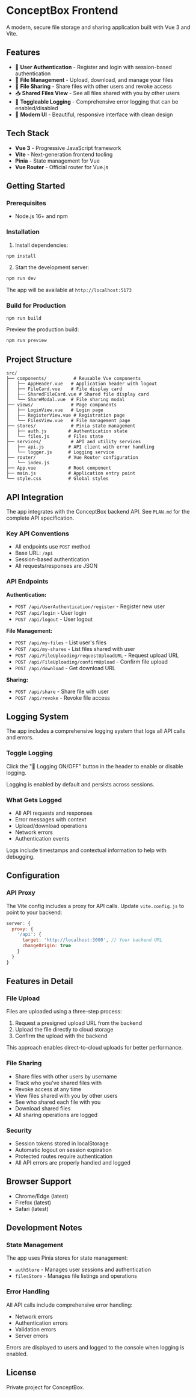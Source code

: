 # ConceptBox Frontend

A modern, secure file storage and sharing application built with Vue 3 and Vite.

## Features

- 🔐 **User Authentication** - Register and login with session-based authentication
- 📁 **File Management** - Upload, download, and manage your files
- 🔗 **File Sharing** - Share files with other users and revoke access
- 📥 **Shared Files View** - See all files shared with you by other users
- 📝 **Toggleable Logging** - Comprehensive error logging that can be enabled/disabled
- 🎨 **Modern UI** - Beautiful, responsive interface with clean design

## Tech Stack

- **Vue 3** - Progressive JavaScript framework
- **Vite** - Next-generation frontend tooling
- **Pinia** - State management for Vue
- **Vue Router** - Official router for Vue.js

## Getting Started

### Prerequisites

- Node.js 16+ and npm

### Installation

1. Install dependencies:
```bash
npm install
```

2. Start the development server:
```bash
npm run dev
```

The app will be available at `http://localhost:5173`

### Build for Production

```bash
npm run build
```

Preview the production build:
```bash
npm run preview
```

## Project Structure

```
src/
├── components/          # Reusable Vue components
│   ├── AppHeader.vue   # Application header with logout
│   ├── FileCard.vue    # File display card
│   ├── SharedFileCard.vue # Shared file display card
│   └── ShareModal.vue  # File sharing modal
├── views/              # Page components
│   ├── LoginView.vue   # Login page
│   ├── RegisterView.vue # Registration page
│   └── FilesView.vue   # File management page
├── stores/             # Pinia state management
│   ├── auth.js        # Authentication state
│   └── files.js       # Files state
├── services/           # API and utility services
│   ├── api.js         # API client with error handling
│   └── logger.js      # Logging service
├── router/            # Vue Router configuration
│   └── index.js
├── App.vue            # Root component
├── main.js            # Application entry point
└── style.css          # Global styles
```

## API Integration

The app integrates with the ConceptBox backend API. See `PLAN.md` for the complete API specification.

### Key API Conventions

- All endpoints use `POST` method
- Base URL: `/api`
- Session-based authentication
- All requests/responses are JSON

### API Endpoints

**Authentication:**
- `POST /api/UserAuthentication/register` - Register new user
- `POST /api/login` - User login
- `POST /api/logout` - User logout

**File Management:**
- `POST /api/my-files` - List user's files
- `POST /api/my-shares` - List files shared with user
- `POST /api/FileUploading/requestUploadURL` - Request upload URL
- `POST /api/FileUploading/confirmUpload` - Confirm file upload
- `POST /api/download` - Get download URL

**Sharing:**
- `POST /api/share` - Share file with user
- `POST /api/revoke` - Revoke file access

## Logging System

The app includes a comprehensive logging system that logs all API calls and errors.

### Toggle Logging

Click the "📝 Logging ON/OFF" button in the header to enable or disable logging.

Logging is enabled by default and persists across sessions.

### What Gets Logged

- All API requests and responses
- Error messages with context
- Upload/download operations
- Network errors
- Authentication events

Logs include timestamps and contextual information to help with debugging.

## Configuration

### API Proxy

The Vite config includes a proxy for API calls. Update `vite.config.js` to point to your backend:

```js
server: {
  proxy: {
    '/api': {
      target: 'http://localhost:3000', // Your backend URL
      changeOrigin: true
    }
  }
}
```

## Features in Detail

### File Upload

Files are uploaded using a three-step process:
1. Request a presigned upload URL from the backend
2. Upload the file directly to cloud storage
3. Confirm the upload with the backend

This approach enables direct-to-cloud uploads for better performance.

### File Sharing

- Share files with other users by username
- Track who you've shared files with
- Revoke access at any time
- View files shared with you by other users
- See who shared each file with you
- Download shared files
- All sharing operations are logged

### Security

- Session tokens stored in localStorage
- Automatic logout on session expiration
- Protected routes require authentication
- All API errors are properly handled and logged

## Browser Support

- Chrome/Edge (latest)
- Firefox (latest)
- Safari (latest)

## Development Notes

### State Management

The app uses Pinia stores for state management:
- `authStore` - Manages user sessions and authentication
- `filesStore` - Manages file listings and operations

### Error Handling

All API calls include comprehensive error handling:
- Network errors
- Authentication errors
- Validation errors
- Server errors

Errors are displayed to users and logged to the console when logging is enabled.

## License

Private project for ConceptBox.


